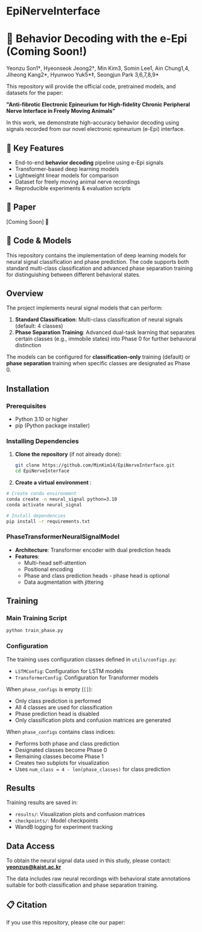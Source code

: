 # EpiNerveInterface
# 🧠 Behavior Decoding with the e-Epi (Coming Soon!)

Yeonzu Son1†, Hyeonseok Jeong2†, Min Kim3, Somin Lee1, Ain Chung1,4, Jiheong Kang2*, Hyunwoo Yuk5*‡, Seongjun Park 3,6,7,8,9*

This repository will provide the official code, pretrained models, and datasets for the paper:

**"Anti-fibrotic Electronic Epineurium for High-fidelity Chronic Peripheral Nerve Interface in Freely Moving Animals"**

In this work, we demonstrate high-accuracy behavior decoding using signals recorded from our novel electronic epineurium (e-Epi) interface.

## 🚀 Key Features
- End-to-end **behavior decoding** pipeline using e-Epi signals
- Transformer-based deep learning models
- Lightweight linear models for comparison
- Dataset for freely moving animal nerve recordings
- Reproducible experiments & evaluation scripts

## 📝 Paper
[Coming Soon] 📄

## 📂 Code & Models

This repository contains the implementation of deep learning models for neural signal classification and phase prediction. The code supports both standard multi-class classification and advanced phase separation training for distinguishing between different behavioral states.

## Overview

The project implements neural signal models that can perform:
1. **Standard Classification**: Multi-class classification of neural signals (default: 4 classes)
2. **Phase Separation Training**: Advanced dual-task learning that separates certain classes (e.g., immobile states) into Phase 0 for further behavioral distinction

The models can be configured for **classification-only** training (default) or **phase separation** training when specific classes are designated as Phase 0.

## Installation

### Prerequisites

- Python 3.10 or higher
- pip (Python package installer)

### Installing Dependencies

1. **Clone the repository** (if not already done):
   ```bash
   git clone https://github.com/MinKim14/EpiNerveInterface.git
   cd EpiNerveInterface
   ```

2. **Create a virtual environment** :
  ```bash
  # Create conda environment
  conda create -n neural_signal python=3.10
  conda activate neural_signal
  
  # Install dependencies
  pip install -r requirements.txt
  ```

### PhaseTransformerNeuralSignalModel
- **Architecture**: Transformer encoder with dual prediction heads
- **Features**:
  - Multi-head self-attention
  - Positional encoding
  - Phase and class prediction heads - phase head is optional
  - Data augmentation with jittering

## Training

### Main Training Script
```bash
python train_phase.py
```

### Configuration
The training uses configuration classes defined in `utils/configs.py`:
- `LSTMConfig`: Configuration for LSTM models
- `TransformerConfig`: Configuration for Transformer models
  
When `phase_configs` is empty (`[]`):
- Only class prediction is performed
- All 4 classes are used for classification
- Phase prediction head is disabled
- Only classification plots and confusion matrices are generated

When `phase_configs` contains class indices:
- Performs both phase and class prediction
- Designated classes become Phase 0
- Remaining classes become Phase 1
- Creates two subplots for visualization
- Uses `num_class = 4 - len(phase_classes)` for class prediction

## Results
Training results are saved in:
- `results/`: Visualization plots and confusion matrices
- `checkpoints/`: Model checkpoints
- WandB logging for experiment tracking

## Data Access

To obtain the neural signal data used in this study, please contact:
**yeonzus@kaist.ac.kr**

The data includes raw neural recordings with behavioral state annotations suitable for both classification and phase separation training.
   
## 📋 Citation
If you use this repository, please cite our paper:

